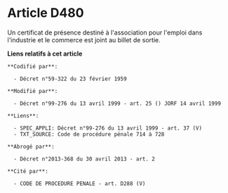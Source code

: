 # Article D480

Un certificat de présence destiné à l'association pour l'emploi dans l'industrie et le commerce est joint au billet de
sortie.

**Liens relatifs à cet article**

	**Codifié par**:

	  - Décret n°59-322 du 23 février 1959

	**Modifié par**:

	  - Décret n°99-276 du 13 avril 1999 - art. 25 () JORF 14 avril 1999

	**Liens**:

	  - SPEC_APPLI: Décret n°99-276 du 13 avril 1999 - art. 37 (V)
	  - TXT_SOURCE: Code de procédure pénale 714 à 728

	**Abrogé par**:

	  - Décret n°2013-368 du 30 avril 2013 - art. 2

	**Cité par**:

	  - CODE DE PROCEDURE PENALE - art. D288 (V)
